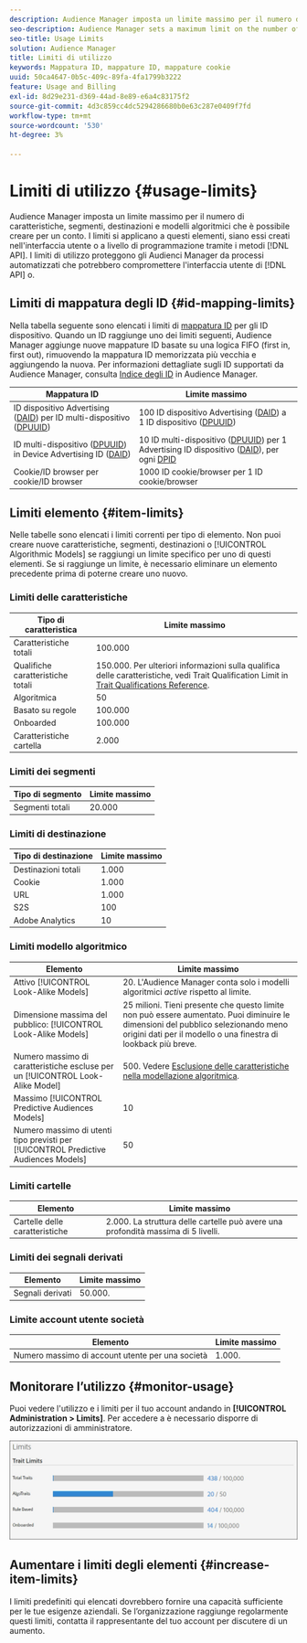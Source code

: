 ```yaml
---
description: Audience Manager imposta un limite massimo per il numero di caratteristiche, segmenti, destinazioni e modelli algoritmici che è possibile creare per un conto. I limiti si applicano a questi elementi, siano essi creati nell’interfaccia utente o a livello di programmazione tramite metodi API. I limiti di utilizzo aiutano a proteggere gli Audienci Manager da processi automatizzati che potrebbero tentare di compromettere le nostre API o l’interfaccia utente.
seo-description: Audience Manager sets a maximum limit on the number of traits, segments, destinations, and algorithmic models that you can create for an account. Limits apply to these items whether created in the user interface or programmatically through API methods. Usage limits help protect Audience Manager from automated processes that may attempt to compromise our APIs or user interface.
seo-title: Usage Limits
solution: Audience Manager
title: Limiti di utilizzo
keywords: Mappatura ID, mappature ID, mappature cookie
uuid: 50ca4647-0b5c-409c-89fa-4fa1799b3222
feature: Usage and Billing
exl-id: 8d29e231-d369-44ad-8e89-e6a4c83175f2
source-git-commit: 4d3c859cc4dc5294286680b0e63c287e0409f7fd
workflow-type: tm+mt
source-wordcount: '530'
ht-degree: 3%

---
```


# Limiti di utilizzo {#usage-limits}

Audience Manager imposta un limite massimo per il numero di caratteristiche, segmenti, destinazioni e modelli algoritmici che è possibile creare per un conto. I limiti si applicano a questi elementi, siano essi creati nell&#39;interfaccia utente o a livello di programmazione tramite i metodi [!DNL API]. I limiti di utilizzo proteggono gli Audienci Manager da processi automatizzati che potrebbero compromettere l&#39;interfaccia utente di [!DNL API] o.

## Limiti di mappatura degli ID {#id-mapping-limits}

Nella tabella seguente sono elencati i limiti di [mappatura ID](../../integration/sending-audience-data/batch-data-transfer-explained/id-sync-http.md) per gli ID dispositivo. Quando un ID raggiunge uno dei limiti seguenti, Audience Manager aggiunge nuove mappature ID basate su una logica FIFO (first in, first out), rimuovendo la mappatura ID memorizzata più vecchia e aggiungendo la nuova. Per informazioni dettagliate sugli ID supportati da Audience Manager, consulta [Indice degli ID](../../reference/ids-in-aam.md) in Audience Manager.

| Mappatura ID | Limite massimo |
|-----------|-------------- |
| ID dispositivo Advertising ([DAID](../../reference/ids-in-aam.md)) per ID multi-dispositivo ([DPUUID](../../reference/ids-in-aam.md)) | 100 ID dispositivo Advertising ([DAID](../../reference/ids-in-aam.md)) a 1 ID dispositivo ([DPUUID](../../reference/ids-in-aam.md)) |
| ID multi-dispositivo ([DPUUID](../../reference/ids-in-aam.md)) in Device Advertising ID ([DAID](../../reference/ids-in-aam.md)) | 10 ID multi-dispositivo ([DPUUID](../../reference/ids-in-aam.md)) per 1 Advertising ID dispositivo ([DAID](../../reference/ids-in-aam.md)), per ogni [DPID](../../reference/ids-in-aam.md) |
| Cookie/ID browser per cookie/ID browser | 1000 ID cookie/browser per 1 ID cookie/browser |

## Limiti elemento {#item-limits}

Nelle tabelle sono elencati i limiti correnti per tipo di elemento. Non puoi creare nuove caratteristiche, segmenti, destinazioni o [!UICONTROL Algorithmic Models] se raggiungi un limite specifico per uno di questi elementi. Se si raggiunge un limite, è necessario eliminare un elemento precedente prima di poterne creare uno nuovo.

### Limiti delle caratteristiche

| Tipo di caratteristica | Limite massimo |
| -------------------------- | ------------------------------------- |
| Caratteristiche totali | 100.000 |
| Qualifiche caratteristiche totali | 150.000. Per ulteriori informazioni sulla qualifica delle caratteristiche, vedi Trait Qualification Limit in [Trait Qualifications Reference](/help/using/features/traits/trait-and-segment-qualification-reference.md#trait-qualification-limit). |
| Algoritmica | 50 |
| Basato su regole | 100.000 |
| Onboarded | 100.000 |
| Caratteristiche cartella | 2.000 |

### Limiti dei segmenti

| Tipo di segmento | Limite massimo |
| -------------- | ------------- |
| Segmenti totali | 20.000 |

### Limiti di destinazione

| Tipo di destinazione | Limite massimo |
| ------------------ | ------------- |
| Destinazioni totali | 1.000 |
| Cookie | 1.000 |
| URL | 1.000 |
| S2S | 100 |
| Adobe Analytics | 10 |

### Limiti modello algoritmico

| Elemento | Limite massimo |
| -------- | ----- |
| Attivo [!UICONTROL Look-Alike Models] | 20. L&#39;Audience Manager conta solo i modelli algoritmici *active* rispetto al limite. |
| Dimensione massima del pubblico: [!UICONTROL Look-Alike Models] | 25 milioni.  Tieni presente che questo limite non può essere aumentato. Puoi diminuire le dimensioni del pubblico selezionando meno origini dati per il modello o una finestra di lookback più breve. |
| Numero massimo di caratteristiche escluse per un [!UICONTROL Look-Alike Model] | 500. Vedere [Esclusione delle caratteristiche nella modellazione algoritmica](/help/using/features/algorithmic-models/trait-exclusion-algo-models.md). |
| Massimo [!UICONTROL Predictive Audiences Models] | 10 |
| Numero massimo di utenti tipo previsti per [!UICONTROL Predictive Audiences Models] | 50 |

### Limiti cartelle

| Elemento | Limite massimo |
| ------------- | ------------------ |
| Cartelle delle caratteristiche | 2.000.  La struttura delle cartelle può avere una profondità massima di 5 livelli. |

### Limiti dei segnali derivati

| Elemento | Limite massimo |
| --------------- | ------------- |
| Segnali derivati | 50.000. |

### Limite account utente società

| Elemento | Limite massimo |
| ----------- | ------------- |
| Numero massimo di account utente per una società | 1.000. |

## Monitorare l’utilizzo {#monitor-usage}

Puoi vedere l&#39;utilizzo e i limiti per il tuo account andando in **[!UICONTROL Administration > Limits]**. Per accedere a è necessario disporre di autorizzazioni di amministratore.

![limiti di utilizzo per l&#39;immagine](assets/usage-limits.png)

## Aumentare i limiti degli elementi {#increase-item-limits}

I limiti predefiniti qui elencati dovrebbero fornire una capacità sufficiente per le tue esigenze aziendali. Se l’organizzazione raggiunge regolarmente questi limiti, contatta il rappresentante del tuo account per discutere di un aumento.
